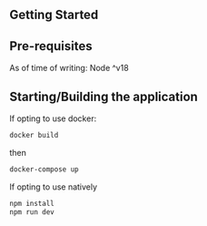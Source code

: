 ## Getting Started

## Pre-requisites
As of time of writing:
Node ^v18

## Starting/Building the application
If opting to use docker:
```bash
docker build
```
then
```bash
docker-compose up
```

If opting to use natively
```bash
npm install
npm run dev
```
